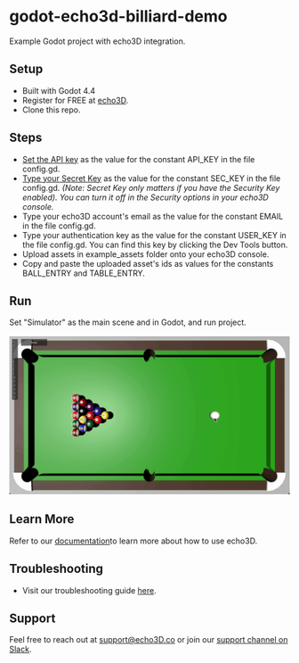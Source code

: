 # godot-echo3d-billiard-demo
Example Godot project with echo3D integration.

## Setup
* Built with Godot 4.4
* Register for FREE at [echo3D](https://console.echo3D.co/#/auth/register).
* Clone this repo. 

## Steps
* [Set the API key](https://docs.echo3d.co/quickstart/access-the-console) as the value for the constant API_KEY in the file config.gd. <br>
* [Type your Secret Key](https://docs.echo3d.co/web-console/deliver-pages/security-page#secret-key) as the value for the constant SEC_KEY in the file config.gd. _(Note: Secret Key only matters if you have the Security Key enabled). You can turn it off in the Security options in your echo3D console._<br>
* Type your echo3D account's email as the value for the constant EMAIL in the file config.gd.
* Type your authentication key as the value for the constant USER_KEY in the file config.gd. You can find this key by clicking the Dev Tools button.
* Upload assets in example_assets folder onto your echo3D console.
* Copy and paste the uploaded asset's ids as values for the constants BALL_ENTRY and TABLE_ENTRY.

## Run
Set "Simulator" as the main scene and in Godot, and run project. <br><br>
![Simulation](screenshots/simulation_play.gif)

## Learn More
Refer to our [documentation](https://docs.echo3d.com/)to learn more about how to use echo3D.

## Troubleshooting
* Visit our troubleshooting guide [here](https://docs.echo3d.com/quickstart/troubleshooting).

## Support
Feel free to reach out at [support@echo3D.co](mailto:support@echo3D.co) or join our [support channel on Slack](https://go.echo3D.co/join). 
